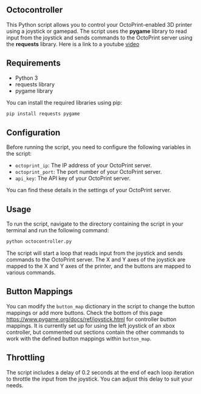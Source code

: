 ## Octocontroller
This Python script allows you to control your OctoPrint-enabled 3D printer using a joystick or gamepad. The script uses the **pygame** library to read input from the joystick and sends commands to the OctoPrint server using the **requests** library. Here is a link to a youtube [video](https://www.youtube.com/shorts/IK1qhjoYjms)

## Requirements
- Python 3
- requests library
- pygame library

You can install the required libraries using pip:

```bash
pip install requests pygame
```

## Configuration
Before running the script, you need to configure the following variables in the script:

- `octoprint_ip`: The IP address of your OctoPrint server.
- `octoprint_port`: The port number of your OctoPrint server.
- `api_key`: The API key of your OctoPrint server.

You can find these details in the settings of your OctoPrint server.

## Usage
To run the script, navigate to the directory containing the script in your terminal and run the following command:

```bash
python octocontroller.py
```

The script will start a loop that reads input from the joystick and sends commands to the OctoPrint server. The X and Y axes of the joystick are mapped to the X and Y axes of the printer, and the buttons are mapped to various commands.

## Button Mappings

You can modify the `button_map` dictionary in the script to change the button mappings or add more buttons.
Check the bottom of this page
https://www.pygame.org/docs/ref/joystick.html
for controller button mappings.
It is currently set up for using the left joystick of an xbox controller, but commented out sections contain the other commands to work with the defined button mappings within `button_map`.

## Throttling
The script includes a delay of 0.2 seconds at the end of each loop iteration to throttle the input from the joystick. You can adjust this delay to suit your needs.
